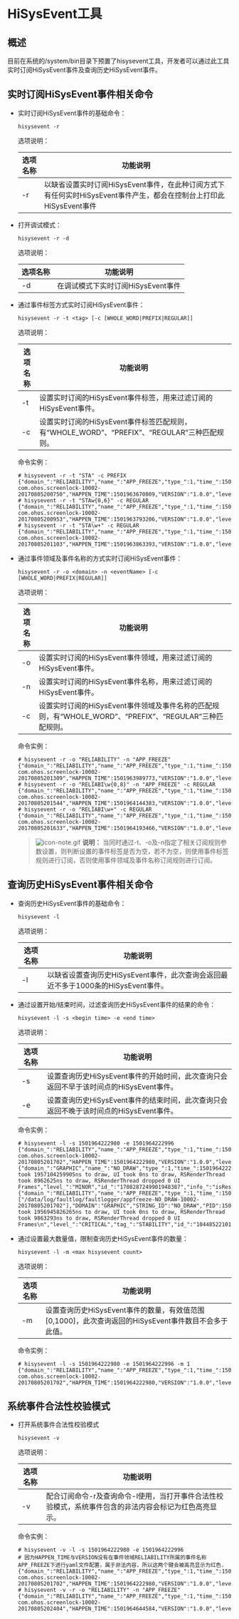 # HiSysEvent工具


## 概述

目前在系统的/system/bin目录下预置了hisysevent工具，开发者可以通过此工具实时订阅HiSysEvent事件及查询历史HiSysEvent事件。

## 实时订阅HiSysEvent事件相关命令

- 实时订阅HiSysEvent事件的基础命令：

    ```
    hisysevent -r
    ```

    选项说明：

    | 选项名称 | 功能说明 |
    | -------- | -------- |
    | -r | 以缺省设置实时订阅HiSysEvent事件，在此种订阅方式下有任何实时HiSysEvent事件产生，都会在控制台上打印此HiSysEvent事件 |

- 打开调试模式：

    ```
    hisysevent -r -d
    ```

    选项说明：

    | 选项名称 | 功能说明 |
    | -------- | -------- |
    | -d | 在调试模式下实时订阅HiSysEvent事件 |

- 通过事件标签方式实时订阅HiSysEvent事件：

    ```
    hisysevent -r -t <tag> [-c [WHOLE_WORD|PREFIX|REGULAR]]
    ```

    选项说明：

    | 选项名称 | 功能说明 |
    | -------- | -------- |
    | -t | 设置实时订阅的HiSysEvent事件标签，用来过滤订阅的HiSysEvent事件。 |
    | -c | 设置实时订阅的HiSysEvent事件标签匹配规则，有“WHOLE_WORD”、“PREFIX”、“REGULAR”三种匹配规则。 |

    命令实例：

    ```
	# hisysevent -r -t "STA" -c PREFIX
    {"domain_":"RELIABILITY","name_":"APP_FREEZE","type_":1,"time_":1501963670809,"pid_":1505,"uid_":10002,"FAULT_TYPE":"4","MODULE":"com.ohos.screenlock","REASON":"NO_DRAW","SUMMARY":"SUMMARY:\n","LOG_PATH":"/data/log/faultlog/faultlogger/appfreeze-com.ohos.screenlock-10002-20170805200750","HAPPEN_TIME":1501963670809,"VERSION":"1.0.0","level_":"CRITICAL","tag_":"STABILITY","id_":"4973863135535405472","info_":""}
    # hisysevent -r -t "STAw{0,6}" -c REGULAR
    {"domain_":"RELIABILITY","name_":"APP_FREEZE","type_":1,"time_":1501963793206,"pid_":1505,"uid_":10002,"FAULT_TYPE":"4","MODULE":"com.ohos.screenlock","REASON":"NO_DRAW","SUMMARY":"SUMMARY:\n","LOG_PATH":"/data/log/faultlog/faultlogger/appfreeze-com.ohos.screenlock-10002-20170805200953","HAPPEN_TIME":1501963793206,"VERSION":"1.0.0","level_":"CRITICAL","tag_":"STABILITY","id_":"16367997008075110557","info_":""}
    # hisysevent -r -t "STA\w+" -c REGULAR
    {"domain_":"RELIABILITY","name_":"APP_FREEZE","type_":1,"time_":1501963863393,"pid_":1505,"uid_":10002,"FAULT_TYPE":"4","MODULE":"com.ohos.screenlock","REASON":"NO_DRAW","SUMMARY":"SUMMARY:\n","LOG_PATH":"/data/log/faultlog/faultlogger/appfreeze-com.ohos.screenlock-10002-20170805201103","HAPPEN_TIME":1501963863393,"VERSION":"1.0.0","level_":"CRITICAL","tag_":"STABILITY","id_":"5522352691813553392","info_":""}
    ```

- 通过事件领域及事件名称的方式实时订阅HiSysEvent事件：

    ```
    hisysevent -r -o <domain> -n <eventName> [-c [WHOLE_WORD|PREFIX|REGULAR]]
    ```

    选项说明：

    | 选项名称 | 功能说明 |
    | -------- | -------- |
    | -o | 设置实时订阅的HiSysEvent事件领域，用来过滤订阅的HiSysEvent事件。 |
    | -n | 设置实时订阅的HiSysEvent事件名称，用来过滤订阅的HiSysEvent事件。 |
    | -c | 设置实时订阅的HiSysEvent事件领域及事件名称的匹配规则，有“WHOLE_WORD”、“PREFIX”、“REGULAR”三种匹配规则。 |

    命令实例：

    ```
    # hisysevent -r -o "RELIABILITY" -n "APP_FREEZE"
    {"domain_":"RELIABILITY","name_":"APP_FREEZE","type_":1,"time_":1501963989773,"pid_":1505,"uid_":10002,"FAULT_TYPE":"4","MODULE":"com.ohos.screenlock","REASON":"NO_DRAW","SUMMARY":"SUMMARY:\n","LOG_PATH":"/data/log/faultlog/faultlogger/appfreeze-com.ohos.screenlock-10002-20170805201309","HAPPEN_TIME":1501963989773,"VERSION":"1.0.0","level_":"CRITICAL","tag_":"STABILITY","id_":"16367997008075110557","info_":""}
    # hisysevent -r -o "RELIABI\w{0,8}" -n "APP_FREEZE" -c REGULAR
    {"domain_":"RELIABILITY","name_":"APP_FREEZE","type_":1,"time_":1501964144383,"pid_":1505,"uid_":10002,"FAULT_TYPE":"4","MODULE":"com.ohos.screenlock","REASON":"NO_DRAW","SUMMARY":"SUMMARY:\n","LOG_PATH":"/data/log/faultlog/faultlogger/appfreeze-com.ohos.screenlock-10002-20170805201544","HAPPEN_TIME":1501964144383,"VERSION":"1.0.0","level_":"CRITICAL","tag_":"STABILITY","id_":"13456525196455104060","info_":""}
    # hisysevent -r -o "RELIABI\w+" -c REGULAR
    {"domain_":"RELIABILITY","name_":"APP_FREEZE","type_":1,"time_":1501964193466,"pid_":1505,"uid_":10002,"FAULT_TYPE":"4","MODULE":"com.ohos.screenlock","REASON":"NO_DRAW","SUMMARY":"SUMMARY:\n","LOG_PATH":"/data/log/faultlog/faultlogger/appfreeze-com.ohos.screenlock-10002-20170805201633","HAPPEN_TIME":1501964193466,"VERSION":"1.0.0","level_":"CRITICAL","tag_":"STABILITY","id_":"12675246910904037271","info_":""}
    ```

    > ![icon-note.gif](public_sys-resources/icon-note.gif) **说明：**
    > 当同时通过-t、-o及-n指定了相关订阅规则参数设置，则判断设置的事件标签是否为空，若不为空，则使用事件标签规则进行订阅，否则使用事件领域及事件名称订阅规则进行订阅。


## 查询历史HiSysEvent事件相关命令

- 查询历史HiSysEvent事件的基础命令：

    ```
    hisysevent -l
    ```

    选项说明：

    | 选项名称 | 功能说明 |
    | -------- | -------- |
    | -l | 以缺省设置查询历史HiSysEvent事件，此次查询会返回最近不多于1000条的HiSysEvent事件。 |

- 通过设置开始/结束时间，过滤查询历史HiSysEvent事件的结果的命令：

    ```
    hisysevent -l -s <begin time> -e <end time>
    ```

    选项说明：

    | 选项名称 | 功能说明 |
    | -------- | -------- |
    | -s | 设置查询历史HiSysEvent事件的开始时间，此次查询只会返回不早于该时间点的HiSysEvent事件。 |
    | -e | 设置查询历史HiSysEvent事件的结束时间，此次查询只会返回不晚于该时间点的HiSysEvent事件。 |

    命令实例：

    ```
    # hisysevent -l -s 1501964222980 -e 1501964222996
    {"domain_":"RELIABILITY","name_":"APP_FREEZE","type_":1,"time_":1501964222980,"pid_":1505,"uid_":10002,"FAULT_TYPE":"4","MODULE":"com.ohos.screenlock","REASON":"NO_DRAW","SUMMARY":"SUMMARY:\n","LOG_PATH":"/data/log/faultlog/faultlogger/appfreeze-com.ohos.screenlock-10002-20170805201702","HAPPEN_TIME":1501964222980,"VERSION":"1.0.0","level_":"CRITICAL","tag_":"STABILITY","id_":"10435592800188571430","info_":""}
    {"domain_":"GRAPHIC","name_":"NO_DRAW","type_":1,"time_":1501964222980,"tz_":"+0000","pid_":1505,"tid_":1585,"uid_":10002,"PID":1505,"UID":10002,"ABILITY_NAME":"","MSG":"It took 1957104259905ns to draw, UI took 0ns to draw, RSRenderThread took 8962625ns to draw, RSRenderThread dropped 0 UI Frames","level_":"MINOR","id_":"1708287249901948387","info_":"isResolved,eventId:0"}
    {"domain_":"RELIABILITY","name_":"APP_FREEZE","type_":1,"time_":1501964222994,"tz_":"+0000","pid_":623,"tid_":1445,"uid_":1201,"SUB_EVENT_TYPE":"NO_DRAW","EVENT_TIME":"20170805201702","MODULE":"NO_DRAW","PNAME":"NO_DRAW","REASON":"NO_DRAW","DIAG_INFO":"","STACK":"SUMMARY:\n","HIVIEW_LOG_FILE_PATHS":["/data/log/faultlog/faultlogger/appfreeze-NO_DRAW-10002-20170805201702"],"DOMAIN":"GRAPHIC","STRING_ID":"NO_DRAW","PID":1505,"UID":10002,"PACKAGE_NAME":"NO_DRAW","PROCESS_NAME":"","MSG":"It took 1956945826265ns to draw, UI took 0ns to draw, RSRenderThread took 9863293ns to draw, RSRenderThread dropped 0 UI Frames\n","level_":"CRITICAL","tag_":"STABILITY","id_":"10448522101019619655","info_":""}
    ```

- 通过设置最大数量值，限制查询历史HiSysEvent事件的数量：

    ```
    hisysevent -l -m <max hisysevent count>
    ```

    选项说明：

    | 选项名称 | 功能说明 |
    | -------- | -------- |
    | -m | 设置查询历史HiSysEvent事件的数量，有效值范围[0,1000]，此次查询返回的HiSysEvent事件数目不会多于此值。 |

    命令实例：

    ```
    # hisysevent -l -s 1501964222980 -e 1501964222996 -m 1
    {"domain_":"RELIABILITY","name_":"APP_FREEZE","type_":1,"time_":1501964222980,"pid_":1505,"uid_":10002,"FAULT_TYPE":"4","MODULE":"com.ohos.screenlock","REASON":"NO_DRAW","SUMMARY":"SUMMARY:\n","LOG_PATH":"/data/log/faultlog/faultlogger/appfreeze-com.ohos.screenlock-10002-20170805201702","HAPPEN_TIME":1501964222980,"VERSION":"1.0.0","level_":"CRITICAL","tag_":"STABILITY","id_":"10435592800188571430","info_":""}
    ```

## 系统事件合法性校验模式

- 打开系统事件合法性校验模式

    ```
    hisysevent -v
    ```
	
    选项说明：

    | 选项名称 | 功能说明 |
    | -------- | -------- |
    | -v | 配合订阅命令-r及查询命令-l使用，当打开事件合法性校验模式，系统事件包含的非法内容会标记为红色高亮显示。 |

    命令实例：

    ```
    # hisysevent -v -l -s 1501964222980 -e 1501964222996
    # 因为HAPPEN_TIME与VERSION没有在事件领域RELIABILITY所属的事件名称APP_FREEZE下进行yaml文件配置，属于非法内容，所以这两个键会被高亮显示为红色.
    {"domain_":"RELIABILITY","name_":"APP_FREEZE","type_":1,"time_":1501964222980,"pid_":1505,"uid_":10002,"FAULT_TYPE":"4","MODULE":"com.ohos.screenlock","REASON":"NO_DRAW","SUMMARY":"SUMMARY:\n","LOG_PATH":"/data/log/faultlog/faultlogger/appfreeze-com.ohos.screenlock-10002-20170805201702","HAPPEN_TIME":1501964222980,"VERSION":"1.0.0","level_":"CRITICAL","tag_":"STABILITY","id_":"10435592800188571430","info_":""}
    # hisysevent -v -r -o "RELIABILITY" -n "APP_FREEZE"
    {"domain_":"RELIABILITY","name_":"APP_FREEZE","type_":1,"time_":1501964644584,"pid_":1505,"uid_":10002,"FAULT_TYPE":"4","MODULE":"com.ohos.screenlock","REASON":"NO_DRAW","SUMMARY":"SUMMARY:\n","LOG_PATH":"/data/log/faultlog/faultlogger/appfreeze-com.ohos.screenlock-10002-20170805202404","HAPPEN_TIME":1501964644584,"VERSION":"1.0.0","level_":"CRITICAL","tag_":"STABILITY","id_":"11097868872446282676","info_":""}
    ```